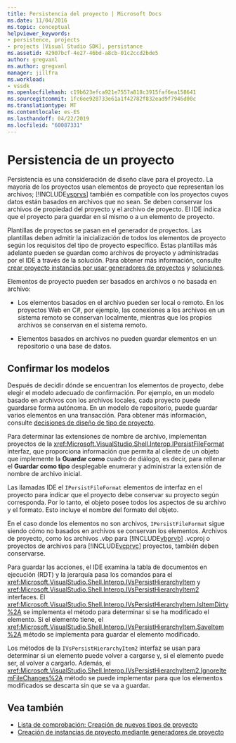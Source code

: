 ```yaml
---
title: Persistencia del proyecto | Microsoft Docs
ms.date: 11/04/2016
ms.topic: conceptual
helpviewer_keywords:
- persistence, projects
- projects [Visual Studio SDK], persistance
ms.assetid: 42907bcf-4e27-46bd-a8cb-01c2ccd2bde5
author: gregvanl
ms.author: gregvanl
manager: jillfra
ms.workload:
- vssdk
ms.openlocfilehash: c19b623efca921e7557a818c3915faf6ea158641
ms.sourcegitcommit: 1fc6ee928733e61a1f42782f832ead9f7946d00c
ms.translationtype: MT
ms.contentlocale: es-ES
ms.lasthandoff: 04/22/2019
ms.locfileid: "60087331"
---
```

# <a name="project-persistence"></a>Persistencia de un proyecto
Persistencia es una consideración de diseño clave para el proyecto. La mayoría de los proyectos usan elementos de proyecto que representan los archivos; [!INCLUDE[vsprvs](../../code-quality/includes/vsprvs_md.md)] también es compatible con los proyectos cuyos datos están basados en archivos que no sean. Se deben conservar los archivos de propiedad del proyecto y el archivo de proyecto. El IDE indica que el proyecto para guardar en sí mismo o a un elemento de proyecto.

 Plantillas de proyectos se pasan en el generador de proyectos. Las plantillas deben admitir la inicialización de todos los elementos de proyecto según los requisitos del tipo de proyecto específico. Estas plantillas más adelante pueden se guardan como archivos de proyecto y administradas por el IDE a través de la solución. Para obtener más información, consulte [crear proyecto instancias por usar generadores de proyectos](../../extensibility/internals/creating-project-instances-by-using-project-factories.md) y [soluciones](../../extensibility/internals/solutions-overview.md).

 Elementos de proyecto pueden ser basados en archivos o no basada en archivo:

- Los elementos basados en el archivo pueden ser local o remoto. En los proyectos Web en C#, por ejemplo, las conexiones a los archivos en un sistema remoto se conservan localmente, mientras que los propios archivos se conservan en el sistema remoto.

- Elementos basados en archivos no pueden guardar elementos en un repositorio o una base de datos.

## <a name="commit-models"></a>Confirmar los modelos
 Después de decidir dónde se encuentran los elementos de proyecto, debe elegir el modelo adecuado de confirmación. Por ejemplo, en un modelo basado en archivos con los archivos locales, cada proyecto puede guardarse forma autónoma. En un modelo de repositorio, puede guardar varios elementos en una transacción. Para obtener más información, consulte [decisiones de diseño de tipo de proyecto](../../extensibility/internals/project-type-design-decisions.md).

 Para determinar las extensiones de nombre de archivo, implementan proyectos de la <xref:Microsoft.VisualStudio.Shell.Interop.IPersistFileFormat> interfaz, que proporciona información que permita al cliente de un objeto que implemente la **Guardar como** cuadro de diálogo, es decir, para rellenar el **Guardar como tipo**  desplegable enumerar y administrar la extensión de nombre de archivo inicial.

 Las llamadas IDE el `IPersistFileFormat` elementos de interfaz en el proyecto para indicar que el proyecto debe conservar su proyecto según corresponda. Por lo tanto, el objeto posee todos los aspectos de su archivo y el formato. Esto incluye el nombre del formato del objeto.

 En el caso donde los elementos no son archivos, `IPersistFileFormat` sigue siendo cómo no basados en archivos se conservan los elementos. Archivos de proyecto, como los archivos .vbp para [!INCLUDE[vbprvb](../../code-quality/includes/vbprvb_md.md)] .vcproj o proyectos de archivos para [!INCLUDE[vcprvc](../../code-quality/includes/vcprvc_md.md)] proyectos, también deben conservarse.

 Para guardar las acciones, el IDE examina la tabla de documentos en ejecución (RDT) y la jerarquía pasa los comandos para el <xref:Microsoft.VisualStudio.Shell.Interop.IVsPersistHierarchyItem> y <xref:Microsoft.VisualStudio.Shell.Interop.IVsPersistHierarchyItem2> interfaces. El <xref:Microsoft.VisualStudio.Shell.Interop.IVsPersistHierarchyItem.IsItemDirty%2A> se implementa el método para determinar si se ha modificado el elemento. Si el elemento tiene, el <xref:Microsoft.VisualStudio.Shell.Interop.IVsPersistHierarchyItem.SaveItem%2A> método se implementa para guardar el elemento modificado.

 Los métodos de la `IVsPersistHierarchyItem2` interfaz se usan para determinar si un elemento puede volver a cargarse y, si el elemento puede ser, al volver a cargarlo. Además, el <xref:Microsoft.VisualStudio.Shell.Interop.IVsPersistHierarchyItem2.IgnoreItemFileChanges%2A> método se puede implementar para que los elementos modificados se descarta sin que se va a guardar.

## <a name="see-also"></a>Vea también
- [Lista de comprobación: Creación de nuevos tipos de proyecto](../../extensibility/internals/checklist-creating-new-project-types.md)
- [Creación de instancias de proyecto mediante generadores de proyecto](../../extensibility/internals/creating-project-instances-by-using-project-factories.md)